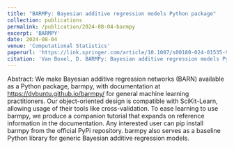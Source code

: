 ```yaml
---
title: "BARMPy: Bayesian additive regression models Python package"
collection: publications
permalink: /publication/2024-08-04-barmpy
excerpt: 'BARMPY'
date: 2024-08-04
venue: 'Computational Statistics'
paperurl: 'https://link.springer.com/article/10.1007/s00180-024-01535-9'
citation: 'Van Boxel, D. BARMPy: Bayesian additive regression models Python package.  Computational Statistics'
---
```


Abstract: We make Bayesian additive regression networks (BARN) available as a Python package, barmpy, with documentation at https://dvbuntu.github.io/barmpy/ for general machine learning practitioners. Our object-oriented design is compatible with SciKit-Learn, allowing usage of their tools like cross-validation. To ease learning to use barmpy, we produce a companion tutorial that expands on reference information in the documentation. Any interested user can pip install barmpy from the official PyPi repository. barmpy also serves as a baseline Python library for generic Bayesian additive regression models.

